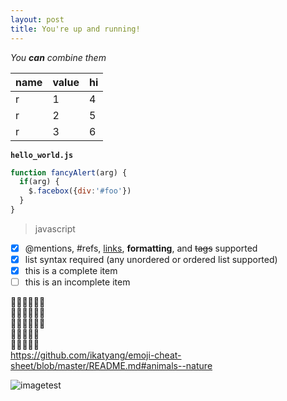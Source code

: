 ```yaml
---
layout: post
title: You're up and running!
---
```




_You **can** combine them_

name|value|hi
----|----|--
r|1|4
r|2|5
r|3|6

**`hello_world.js`**
~~~javascript
function fancyAlert(arg) {
  if(arg) {
    $.facebox({div:'#foo'})
  }
}
~~~
>javascript
- [x] @mentions, #refs, [links](), **formatting**, and <del>tags</del> supported
- [x] list syntax required (any unordered or ordered list supported)
- [x] this is a complete item
- [ ] this is an incomplete item

:sheep::sheep::sheep::sheep::sheep::sheep:\
:sheep::sheep::sheep::sheep::sheep::sheep:\
:sheep::sheep::sheep::sheep::sheep::sheep:\
:rooster::rooster::rooster::rooster::rooster:\
:rooster::rooster::rooster::rooster::rooster:\
https://github.com/ikatyang/emoji-cheat-sheet/blob/master/README.md#animals--nature


![imagetest](/images/jekyll-logo.png)
